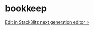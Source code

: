 # bookkeep

[Edit in StackBlitz next generation editor ⚡️](https://stackblitz.com/~/github.com/Kzi774/bookkeep)
